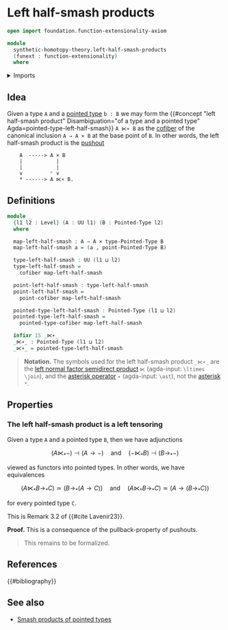 # Left half-smash products

```agda
open import foundation.function-extensionality-axiom

module
  synthetic-homotopy-theory.left-half-smash-products
  (funext : function-extensionality)
  where
```

<details><summary>Imports</summary>

```agda
open import foundation.cartesian-product-types funext
open import foundation.dependent-pair-types
open import foundation.universe-levels

open import structured-types.pointed-types

open import synthetic-homotopy-theory.cofibers-of-maps funext
```

</details>

## Idea

Given a type `A` and a [pointed type](structured-types.pointed-types.md) `b : B`
we may form the
{{#concept "left half-smash product" Disambiguation="of a type and a pointed type" Agda=pointed-type-left-half-smash}}
`A ⋉∗ B` as the [cofiber](synthetic-homotopy-theory.cofibers-of-maps.md) of the
canonical inclusion `A → A × B` at the base point of `B`. In other words, the
left half-smash product is the [pushout](synthetic-homotopy-theory.pushouts.md)

```text
    A  -----> A × B
    |           |
    |           |
    ∨         ⌜ ∨
    * ------> A ⋉∗ B.
```

## Definitions

```agda
module _
  {l1 l2 : Level} (A : UU l1) (B : Pointed-Type l2)
  where

  map-left-half-smash : A → A × type-Pointed-Type B
  map-left-half-smash a = (a , point-Pointed-Type B)

  type-left-half-smash : UU (l1 ⊔ l2)
  type-left-half-smash =
    cofiber map-left-half-smash

  point-left-half-smash : type-left-half-smash
  point-left-half-smash =
    point-cofiber map-left-half-smash

  pointed-type-left-half-smash : Pointed-Type (l1 ⊔ l2)
  pointed-type-left-half-smash =
    pointed-type-cofiber map-left-half-smash

  infixr 15 _⋉∗_
  _⋉∗_ : Pointed-Type (l1 ⊔ l2)
  _⋉∗_ = pointed-type-left-half-smash
```

> **Notation.** The symbols used for the left half-smash product `_⋉∗_` are the
> [left normal factor semidirect product](https://codepoints.net/U+22c9) `⋉`
> (agda-input: `\ltimes` `\join`), and the
> [asterisk operator](https://codepoints.net/U+2217) `∗` (agda-input: `\ast`),
> not the [asterisk](https://codepoints.net/U+002A) `*`.

## Properties

### The left half-smash product is a left tensoring

Given a type `A` and a pointed type `B`, then we have adjunctions

$$
  (A ⋉_* -) ⊣ (A → -) \quad\text{and}\quad (- ⋉_* B) ⊣ (B →_* -)
$$

viewed as functors into pointed types. In other words, we have equivalences

$$
  (A ⋉_* B →_* C) ≃ (B →_* (A → C)) \quad\text{and}\quad (A ⋉_* B →_* C) ≃ (A → (B →_* C))
$$

for every pointed type `C`.

This is Remark 3.2 of {{#cite Lavenir23}}.

**Proof.** This is a consequence of the pullback-property of pushouts.

> This remains to be formalized.

## References

{{#bibliography}}

## See also

- [Smash products of pointed types](synthetic-homotopy-theory.smash-products-of-pointed-types.md)
